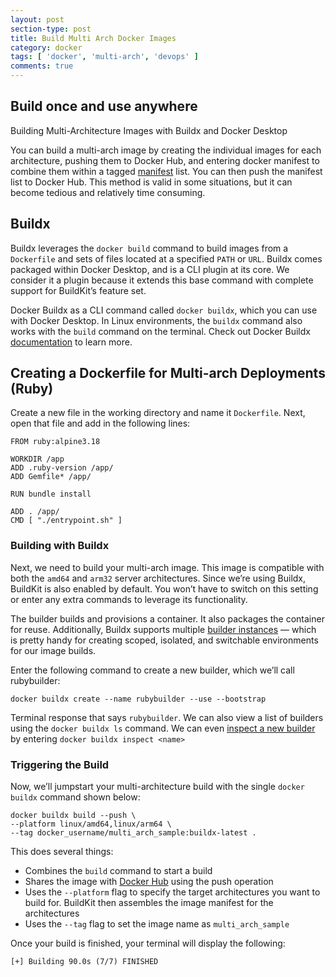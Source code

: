 ```yaml
---
layout: post
section-type: post
title: Build Multi Arch Docker Images
category: docker
tags: [ 'docker', 'multi-arch', 'devops' ]
comments: true
---
```


## Build once and use anywhere

Building Multi-Architecture Images with Buildx and Docker Desktop

You can build a multi-arch image by creating the individual images for each architecture, pushing them to Docker Hub, and entering docker manifest to combine them within a tagged <a href="https://docs.docker.com/engine/reference/commandline/manifest/?_gl=1*1m616nh*_ga*NjA0Mzg4MzYxLjE3MDE3MDc1NzA.*_ga_XJWPQMJYHQ*MTcwMTcwNzU2OS4xLjEuMTcwMTcwNzg1My41OC4wLjA.">manifest</a> list. You can then push the manifest list to Docker Hub. This method is valid in some situations, but it can become tedious and relatively time consuming.

## Buildx

Buildx leverages the `docker build` command to build images from a `Dockerfile` and sets of files located at a specified `PATH` or `URL`. Buildx comes packaged within Docker Desktop, and is a CLI plugin at its core. We consider it a plugin because it extends this base command with complete support for BuildKit’s feature set.

Docker Buildx as a CLI command called `docker buildx`, which you can use with Docker Desktop. In Linux environments, the `buildx` command also works with the `build` command on the terminal. Check out Docker Buildx <a href="https://docs.docker.com/buildx/working-with-buildx/?_gl=1*1tnnquz*_ga*NjA0Mzg4MzYxLjE3MDE3MDc1NzA.*_ga_XJWPQMJYHQ*MTcwMTcwNzU2OS4xLjEuMTcwMTcwNzk1OC42MC4wLjA.">documentation</a> to learn more.

## Creating a Dockerfile for Multi-arch Deployments (Ruby)

Create a new file in the working directory and name it `Dockerfile`. Next, open that file and add in the following lines:

```
FROM ruby:alpine3.18

WORKDIR /app
ADD .ruby-version /app/
ADD Gemfile* /app/

RUN bundle install

ADD . /app/
CMD [ "./entrypoint.sh" ]
```

### Building with Buildx

Next, we need to build your multi-arch image. This image is compatible with both the `amd64` and `arm32` server architectures. Since we’re using Buildx, BuildKit is also enabled by default. You won’t have to switch on this setting or enter any extra commands to leverage its functionality.

The builder builds and provisions a container. It also packages the container for reuse. Additionally, Buildx supports multiple <a href="https://docs.docker.com/build/#work-with-builder-instances">builder instances</a> — which is pretty handy for creating scoped, isolated, and switchable environments for our image builds.

Enter the following command to create a new builder, which we’ll call rubybuilder:

`docker buildx create --name rubybuilder --use --bootstrap`

Terminal response that says `rubybuilder`. We can also view a list of builders using the `docker buildx ls` command. We can even <a href="https://docs.docker.com/engine/reference/commandline/buildx_inspect/?_gl=1*1swxo1x*_ga*NjA0Mzg4MzYxLjE3MDE3MDc1NzA.*_ga_XJWPQMJYHQ*MTcwMTcwNzU2OS4xLjEuMTcwMTcwODM4NS42MC4wLjA.">inspect a new builder</a> by entering `docker buildx inspect <name>`

### Triggering the Build

Now, we’ll jumpstart your multi-architecture build with the single `docker buildx` command shown below:


```
docker buildx build --push \
--platform linux/amd64,linux/arm64 \
--tag docker_username/multi_arch_sample:buildx-latest .
```


This does several things:

* Combines the `build` command to start a build
* Shares the image with <a href="https://hub.docker.com/?_gl=1*tjbbzs*_ga*NjA0Mzg4MzYxLjE3MDE3MDc1NzA.*_ga_XJWPQMJYHQ*MTcwMTcwNzU2OS4xLjEuMTcwMTcwODUxNy42MC4wLjA.">Docker Hub</a> using the push operation
* Uses the `--platform` flag to specify the target architectures you want to build for. BuildKit then assembles the image manifest for the architectures
* Uses the `--tag` flag to set the image name as `multi_arch_sample`

Once your build is finished, your terminal will display the following:

`[+] Building 90.0s (7/7) FINISHED`



